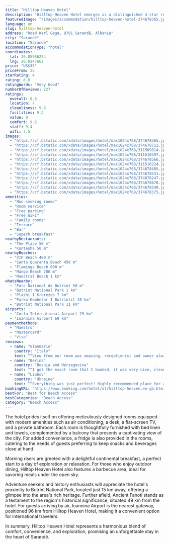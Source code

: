 ```yaml
---
title: "Hilltop Heaven Hotel"
description: "Hilltop Heaven Hotel emerges as a distinguished 4-star retreat in the vibrant heart of Sarandë, merely a stone's throw away from the pristine Santa Quaranta Beach."
featuredImage: "/images/accommodation/hilltop-heaven-hotel-374678365.jpg"
language: en
slug: hilltop-heaven-hotel
address: "Road Karl Gega, 9701 Sarandë, Albania"
city: "Sarandë"
location: "Sarandë"
accommodationType: "hotel"
coordinates:
  lat: 39.85966254
  lng: 20.0247662
price: "US$35"
priceFrom: 35
starRating: 4
rating: 8.8
ratingWords: "Very Good"
numberOfReviews: 227
ratings:
  overall: 8.8
  location: 7
  cleanliness: 9.6
  facilities: 9.2
  value: 9
  comfort: 9.6
  staff: 9.4
  wifi: 7.5
images:
  - "https://cf.bstatic.com/xdata/images/hotel/max1024x768/374678365.jpg?k=139d527b23c460c1525ea2e436d5199bbe69da193ea8070d7def29fce0d8138c&o=&hp=1"
  - "https://cf.bstatic.com/xdata/images/hotel/max1024x768/374678712.jpg?k=000c19e16c5cb96c6cf2e90547f73a5809f632aeef8553e130fc5121529048d8&o=&hp=1"
  - "https://cf.bstatic.com/xdata/images/hotel/max1024x768/311509814.jpg?k=3c561d52b9db01545718da4099a746d881f3abcabc2ca9f47026d43437e04f51&o=&hp=1"
  - "https://cf.bstatic.com/xdata/images/hotel/max1024x768/311510397.jpg?k=d52153377605083df490acb54af3ae301220031bae3c318ec2c7d255a4fd67bc&o=&hp=1"
  - "https://cf.bstatic.com/xdata/images/hotel/max1024x768/374678566.jpg?k=e3156355d0c87dc54e55b6cfd15ff8561d404481f472e8d0ae816ce4e0ddc93d&o=&hp=1"
  - "https://cf.bstatic.com/xdata/images/hotel/max1024x768/311510224.jpg?k=33c74ef4441ace5248b2abc082bcf7d91b5fb11b8ef6ee91fb9cbc06a1967f73&o=&hp=1"
  - "https://cf.bstatic.com/xdata/images/hotel/max1024x768/374678485.jpg?k=0fdd16867273d924e9e966609512dd9f87a9296ef0d43f4dd787bc7daedca4a9&o=&hp=1"
  - "https://cf.bstatic.com/xdata/images/hotel/max1024x768/374678531.jpg?k=1da5cd6a5bea232783e1d49f4acef3df1585edcbda9489170d695ab44c732f9e&o=&hp=1"
  - "https://cf.bstatic.com/xdata/images/hotel/max1024x768/374678247.jpg?k=d233de29517e91d0e0443d92c92f32a89c0bde61005831c466685facca8aa8da&o=&hp=1"
  - "https://cf.bstatic.com/xdata/images/hotel/max1024x768/374678670.jpg?k=810b76ab7f3f5596d73c33324b7893e3938a8acd77228fd047d5abff4ae8708f&o=&hp=1"
  - "https://cf.bstatic.com/xdata/images/hotel/max1024x768/374678340.jpg?k=b18178f9219bcdc23328a99eb1b56fecd96accaa0cdf0760c414cc5f9c49f0a0&o=&hp=1"
  - "https://cf.bstatic.com/xdata/images/hotel/max1024x768/374678375.jpg?k=348bb2059ea6ecf63a4198dcf29e51f8d0b39fbdb4720e777fa97d6cbb803b5c&o=&hp=1"
amenities:
  - "Non-smoking rooms"
  - "Room service"
  - "Free parking"
  - "Free WiFi"
  - "Family rooms"
  - "Terrace"
  - "Bar"
  - "Superb breakfast"
nearbyRestaurants:
  - "The Place 50 m"
  - "Kontesha 50 m"
nearbyBeaches:
  - "VIP Beach 400 m"
  - "Santa Quaranta Beach 450 m"
  - "Flamingo Beach 600 m"
  - "Mango Beach 700 m"
  - "Maestral Beach 1 km"
whatsNearby:
  - "Parc National de Butrint 50 m"
  - "Butrint National Park 1 km"
  - "Plazhi I Krorezes 7 km"
  - "Parku Kombetar I Butrintit 10 km"
  - "Butrint National Park 11 km"
airports:
  - "Corfu International Airport 29 km"
  - "Ioannina Airport 69 km"
paymentMethods:
  - "Maestro"
  - "Mastercard"
  - "Visa"
reviews:
  - name: "Gianmario"
    country: "Italy"
    text: "“View from our room was amazing, receptionist and owner always available, comfort and nice breakfast.”"
  - name: "Berina"
    country: "Bosnia and Herzegovina"
    text: "“I got the exact room that I booked, it was very nice, clean and comfortable. Staff was very polite and always available for customers. Breakfast was really good and it has a proper time interval (7.30-10.30). Coffee was amazing! View from the...”"
  - name: "Liubov"
    country: "Ukraine"
    text: "“Everything was just perfect! Highly recommended place for a long-term stay. Really tasty breakfast, an amazing view from an apartment, cleaning up the room each day... and the BEST HOST we've ever met! If you want to have a cheerful vacation,...”"
bookingURL: "https://www.booking.com/hotel/al/hilltop-heaven.en-gb.html?aid=8035640"
bestFor: "Best for Beach Access"
bestCategories: "Beach Access"
category: "Beach Access"
---
```


The hotel prides itself on offering meticulously designed rooms equipped with modern amenities such as air conditioning, a desk, a flat-screen TV, and a private bathroom. Each room is thoughtfully furnished with bed linen and towels, complemented by a balcony that presents a captivating view of the city. For added convenience, a fridge is also provided in the rooms, catering to the needs of guests preferring to keep snacks and beverages close at hand.

Morning risers are greeted with a delightful continental breakfast, a perfect start to a day of exploration or relaxation. For those who enjoy outdoor dining, Hilltop Heaven Hotel also features a barbecue area, ideal for savoring meals under the open sky.

Adventure seekers and history enthusiasts will appreciate the hotel's proximity to Butrint National Park, located just 15 km away, offering a glimpse into the area's rich heritage. Further afield, Ancient Fanoti stands as a testament to the region's historical significance, situated 49 km from the hotel. For guests arriving by air, Ioannina Airport is the nearest gateway, positioned 96 km from Hilltop Heaven Hotel, making it a convenient option for international travelers.

In summary, Hilltop Heaven Hotel represents a harmonious blend of comfort, convenience, and exploration, promising an unforgettable stay in the heart of Sarandë.